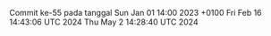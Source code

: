 Commit ke-55 pada tanggal Sun Jan 01 14:00 2023 +0100
Fri Feb 16 14:43:06 UTC 2024
Thu May  2 14:28:40 UTC 2024
